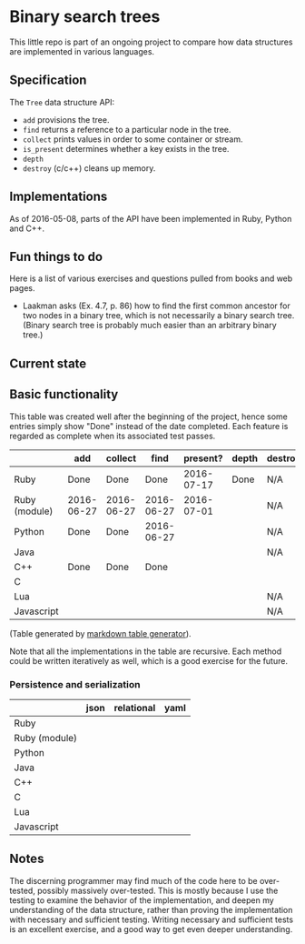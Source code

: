 # Binary search trees

This little repo is part of an ongoing project to compare
how data structures are implemented in various languages.


## Specification

The `Tree` data structure API:

* `add` provisions the tree.
* `find` returns a reference to a particular node in the tree.
* `collect` prints values in order to some container or stream.
* `is_present` determines whether a key exists in the tree.
* `depth`
* `destroy` (c/c++) cleans up memory.


## Implementations

As of 2016-05-08, parts of the API have been implemented in Ruby, Python and C++.


## Fun things to do

Here is a list of various exercises and questions pulled from books and
web pages.

* Laakman asks (Ex. 4.7, p. 86) how to find the first common ancestor for
two nodes in a binary tree, which is not necessarily a binary search
tree. (Binary search tree is probably much easier than an arbitrary
binary tree.)


## Current state

## Basic functionality

This table was created well after the beginning of the project, hence some
entries simply show "Done" instead of the date completed. Each feature is
regarded as complete when its associated test passes.

|               | add        | collect    | find       | present?   | depth | destroy | maximum    | minimum    |
|---            |---         |---         |---         |---         |---    |---      |---         |---         |
| Ruby          | Done       | Done       | Done       | 2016-07-17 | Done  |  N/A    | 2016-07-05 | 2016-07-05 |
| Ruby (module) | 2016-06-27 | 2016-06-27 | 2016-06-27 | 2016-07-01 |       |  N/A    | 2016-06-28 | 2016-06-28 |
| Python        | Done       | Done       | 2016-06-27 |            |       |  N/A    |            |            |
| Java          |            |            |            |            |       |  N/A    |            |            |
| C++           | Done       | Done       | Done       |            |       |         |            |            |
| C             |            |            |            |            |       |         |            |            |
| Lua           |            |            |            |            |       |  N/A    |            |            |
| Javascript    |            |            |            |            |       |  N/A    |            |            |


(Table generated by [markdown table generator](http://www.tablesgenerator.com/markdown_tables)).

Note that all the implementations in the table are recursive. Each method could
be written iteratively as well, which is a good exercise for the future.


### Persistence and serialization

|               | json       | relational | yaml       |
|---            |---         |---         |---         |
| Ruby          |            |            |            |
| Ruby (module) |            |            |            |
| Python        |            |            |            |
| Java          |            |            |            |
| C++           |            |            |            |
| C             |            |            |            |
| Lua           |            |            |            |
| Javascript    |            |            |            |

## Notes

The discerning programmer may find much of the code here to be
over-tested, possibly massively over-tested. This is mostly because I
use the testing to examine the behavior of the implementation, and
deepen my understanding of the data structure, rather than proving
the implementation with necessary and sufficient testing. Writing
necessary and sufficient tests is an excellent exercise, and a good way
to get even deeper understanding.
